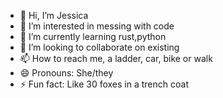 - 👋 Hi, I’m Jessica
- 👀 I’m interested in messing with code
- 🌱 I’m currently learning rust,python
- 💞️ I’m looking to collaborate on existing
- 📫 How to reach me, a ladder, car, bike or walk
- 😄 Pronouns: She/they
- ⚡ Fun fact: Like 30 foxes in a trench coat

<!---
JessNco/JessNco is a ✨ special ✨ repository because its `README.md` (this file) appears on your GitHub profile.
You can click the Preview link to take a look at your changes.
--->
